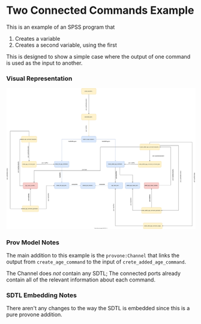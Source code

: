 # Two Connected Commands Example

This is an example of an SPSS program that
 1. Creates a variable
 2. Creates a second variable, using the first
  
 This is designed to show a simple case where the output of one command is used as the input to another.

### Visual Representation

![](./images/prov.svg)

### Prov Model Notes

The main addition to this example is the `provone:Channel` that links the output from `create_age_command` to the input of `crete_added_age_command`.

The Channel does _not_ contain any SDTL; The connected ports already contain all of the relevant information about each command.

### SDTL Embedding Notes
There aren't any changes to the way the SDTL is embedded since this is a pure provone addition.